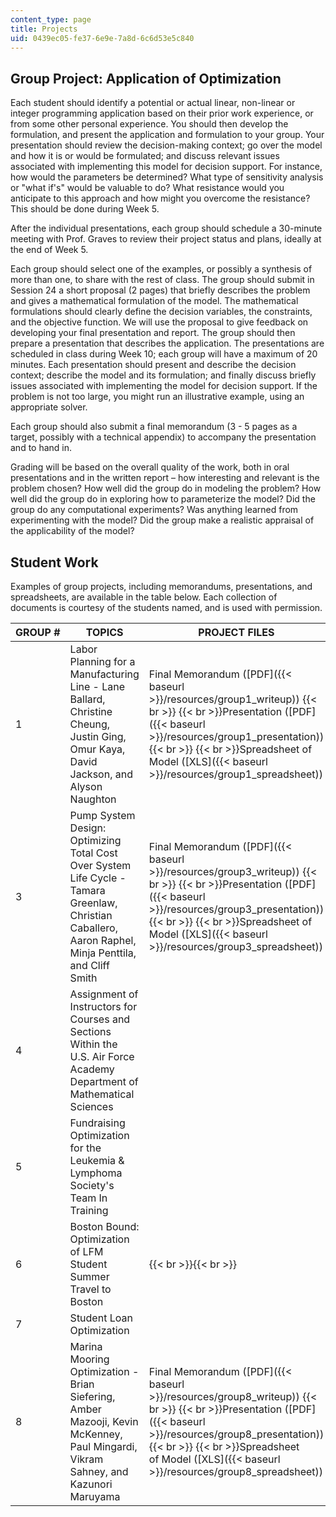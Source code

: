 ```yaml
---
content_type: page
title: Projects
uid: 0439ec05-fe37-6e9e-7a8d-6c6d53e5c840
---
```


Group Project: Application of Optimization
------------------------------------------

Each student should identify a potential or actual linear, non-linear or integer programming application based on their prior work experience, or from some other personal experience. You should then develop the formulation, and present the application and formulation to your group. Your presentation should review the decision-making context; go over the model and how it is or would be formulated; and discuss relevant issues associated with implementing this model for decision support. For instance, how would the parameters be determined? What type of sensitivity analysis or "what if's" would be valuable to do? What resistance would you anticipate to this approach and how might you overcome the resistance? This should be done during Week 5.

After the individual presentations, each group should schedule a 30-minute meeting with Prof. Graves to review their project status and plans, ideally at the end of Week 5.

Each group should select one of the examples, or possibly a synthesis of more than one, to share with the rest of class. The group should submit in Session 24 a short proposal (2 pages) that briefly describes the problem and gives a mathematical formulation of the model. The mathematical formulations should clearly define the decision variables, the constraints, and the objective function. We will use the proposal to give feedback on developing your final presentation and report. The group should then prepare a presentation that describes the application. The presentations are scheduled in class during Week 10; each group will have a maximum of 20 minutes. Each presentation should present and describe the decision context; describe the model and its formulation; and finally discuss briefly issues associated with implementing the model for decision support. If the problem is not too large, you might run an illustrative example, using an appropriate solver.

Each group should also submit a final memorandum (3 - 5 pages as a target, possibly with a technical appendix) to accompany the presentation and to hand in.

Grading will be based on the overall quality of the work, both in oral presentations and in the written report – how interesting and relevant is the problem chosen? How well did the group do in modeling the problem? How well did the group do in exploring how to parameterize the model? Did the group do any computational experiments? Was anything learned from experimenting with the model? Did the group make a realistic appraisal of the applicability of the model?

Student Work
------------

Examples of group projects, including memorandums, presentations, and spreadsheets, are available in the table below. Each collection of documents is courtesy of the students named, and is used with permission.

| GROUP # | TOPICS | PROJECT FILES |
| --- | --- | --- |
| 1 | Labor Planning for a Manufacturing Line - Lane Ballard, Christine Cheung, Justin Ging, Omur Kaya, David Jackson, and Alyson Naughton | Final Memorandum ([PDF]({{< baseurl >}}/resources/group1_writeup))  {{< br >}}  {{< br >}}Presentation ([PDF]({{< baseurl >}}/resources/group1_presentation))  {{< br >}}  {{< br >}}Spreadsheet of Model ([XLS]({{< baseurl >}}/resources/group1_spreadsheet)) |
| 3 | Pump System Design: Optimizing Total Cost Over System Life Cycle - Tamara Greenlaw, Christian Caballero, Aaron Raphel, Minja Penttila, and Cliff Smith | Final Memorandum ([PDF]({{< baseurl >}}/resources/group3_writeup))  {{< br >}}  {{< br >}}Presentation ([PDF]({{< baseurl >}}/resources/group3_presentation))  {{< br >}}  {{< br >}}Spreadsheet of Model ([XLS]({{< baseurl >}}/resources/group3_spreadsheet)) |
| 4 | Assignment of Instructors for Courses and Sections Within the U.S. Air Force Academy Department of Mathematical Sciences | &nbsp; |
| 5 | Fundraising Optimization for the Leukemia & Lymphoma Society's Team In Training | &nbsp; |
| 6 | Boston Bound: Optimization of LFM Student Summer Travel to Boston |  {{< br >}}{{< br >}}  |
| 7 | Student Loan Optimization | &nbsp; |
| 8 | Marina Mooring Optimization - Brian Siefering, Amber Mazooji, Kevin McKenney, Paul Mingardi, Vikram Sahney, and Kazunori Maruyama | Final Memorandum ([PDF]({{< baseurl >}}/resources/group8_writeup))  {{< br >}}  {{< br >}}Presentation ([PDF]({{< baseurl >}}/resources/group8_presentation))  {{< br >}}  {{< br >}}Spreadsheet of Model ([XLS]({{< baseurl >}}/resources/group8_spreadsheet))